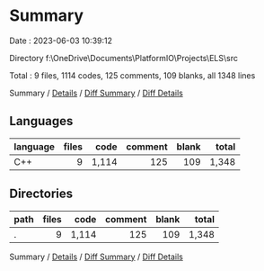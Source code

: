 # Summary

Date : 2023-06-03 10:39:12

Directory f:\\OneDrive\\Documents\\PlatformIO\\Projects\\ELS\\src

Total : 9 files,  1114 codes, 125 comments, 109 blanks, all 1348 lines

Summary / [Details](details.md) / [Diff Summary](diff.md) / [Diff Details](diff-details.md)

## Languages
| language | files | code | comment | blank | total |
| :--- | ---: | ---: | ---: | ---: | ---: |
| C++ | 9 | 1,114 | 125 | 109 | 1,348 |

## Directories
| path | files | code | comment | blank | total |
| :--- | ---: | ---: | ---: | ---: | ---: |
| . | 9 | 1,114 | 125 | 109 | 1,348 |

Summary / [Details](details.md) / [Diff Summary](diff.md) / [Diff Details](diff-details.md)